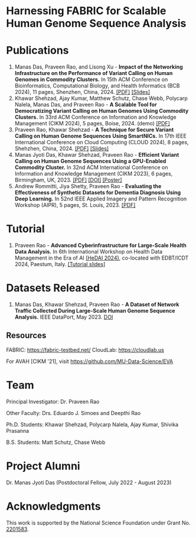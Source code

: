 # Harnessing FABRIC for Scalable Human Genome Sequence Analysis


# Publications
1. Manas Das, Praveen Rao, and Lisong Xu - **Impact of the Networking Infrastructure on the Performance of Variant Calling on Human Genomes in Commodity Clusters.** In 15th ACM Conference on Bioinformatics, Computational Biology, and Health Informatics (BCB 2024), 11 pages, Shenzhen, China, 2024. [[PDF]](https://drive.google.com/file/d/1eYjIpCsueB3G1cbQES80liGldtVQk58i/view?usp=sharing) [[Slides]](https://drive.google.com/file/d/1WWHWQRExBfTX_B8Qj6WTO41XFG0aa0Nc/view?usp=sharing)
2. Khawar Shehzad, Ajay Kumar, Matthew Schutz, Chase Webb, Polycarp Nalela, Manas Das, and Praveen Rao - **A Scalable Tool for Democratizing Variant Calling on Human Genomes Using Commodity Clusters.** In 33rd ACM Conference on Information and Knowledge Management (CIKM 2024), 5 pages, Boise, 2024. (demo) [[PDF]](https://drive.google.com/file/d/1NEH6XHrivpWOhmI183HBMryElemcK3KF/view)
2. Praveen Rao, Khawar Shehzad - **A Technique for Secure Variant Calling on Human Genome Sequences Using SmartNICs.** In 17th IEEE International Conference on Cloud Computing (CLOUD 2024), 8 pages, Shehzhen, China, 2024. [[PDF]](https://drive.google.com/file/d/1CfRMN9ErRL9XBMcKQ9UKAV8EhED7x17-/view?usp=sharing) [[Slides]](https://drive.google.com/file/d/1TZySZN3wf6pBCeLQvXc8rIwFjH4DYexM/view?usp=sharing)
3. Manas Jyoti Das, Khawar Shehzad, Praveen Rao - **Efficient Variant Calling on Human Genome Sequences Using a GPU-Enabled Commodity Cluster.** In 32nd ACM International Conference on Information and Knowledge Management (CIKM 2023), 6 pages, Birmingham, UK, 2023. [[PDF]](https://drive.google.com/file/d/1N2qXUoX1L9zkZXg_ET1VGLfezXmgSsR9/view) [[DOI]](https://doi.org/10.1145/3583780.3615268) [[Poster]](https://drive.google.com/file/d/1V1FnvIn_TeK1LpueNcAH6w9CNH6OYy1I/view?usp=sharing)
4. Andrew Rommitti, Jiya Shetty, Praveen Rao - **Evaluating the Effectiveness of Synthetic Datasets for Dementia Diagnosis Using Deep Learning.** In 52nd IEEE Applied Imagery and Pattern Recognition Workshop (AIPR), 5 pages, St. Louis, 2023. [[PDF]](https://drive.google.com/file/d/1arURsrY5zBKUTHgMxf-HyXN-mgp8uprU/view)

# Tutorial
1. Praveen Rao - **Advanced Cyberinfrastructure for Large-Scale Health Data Analysis.** In 6th International Workshop on Health Data Management in the Era of AI [(HeDAI 2024)](https://sites.google.com/view/hedai2024), co-located with EDBT/ICDT 2024, Paestum, Italy. [[Tutorial slides]](https://drive.google.com/file/d/1wiAZHboUWxXR7gBSBpsG1Zw9q48yjXDN/view?usp=sharing) 

# Datasets Released
1. Manas Das, Khawar Shehzad, Praveen Rao - **A Dataset of Network Traffic Collected During Large-Scale Human Genome Sequence Analysis.** IEEE DataPort, May 2023. [DOI](https://dx.doi.org/10.21227/y0t5-1w13)


## Resources

FABRIC: https://fabric-testbed.net/
CloudLab: https://cloudlab.us

For AVAH [CIKM '21], visit https://github.com/MU-Data-Science/EVA


# Team
Principal Investigator: Dr. Praveen Rao

Other Faculty: Drs. Eduardo J. Simoes and Deepthi Rao

Ph.D. Students: Khawar Shehzad, Polycarp Nalela, Ajay Kumar, Shivika Prasanna

B.S. Students: Matt Schutz, Chase Webb

# Project Alumni

Dr. Manas Jyoti Das (Postdoctoral Fellow, July 2022 - August 2023)

# Acknowledgments

This work is supported by the National Science Foundation under Grant No. [2201583](https://www.nsf.gov/awardsearch/showAward?AWD_ID=2201583&HistoricalAwards=false).
